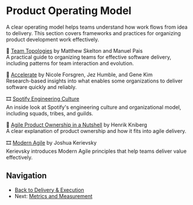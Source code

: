 # Product Operating Model

A clear operating model helps teams understand how work flows from idea to delivery. This section covers frameworks and practices for organizing product development work effectively.

📘 [Team Topologies](https://www.goodreads.com/book/show/44135420-team-topologies) by Matthew Skelton and Manuel Pais  
A practical guide to organizing teams for effective software delivery, including patterns for team interaction and evolution.

📘 [Accelerate](https://www.goodreads.com/book/show/35747076-accelerate) by Nicole Forsgren, Jez Humble, and Gene Kim  
Research-based insights into what enables some organizations to deliver software quickly and reliably.

🎞 [Spotify Engineering Culture](https://www.youtube.com/watch?v=4GK1NDTWbkY)  
An inside look at Spotify's engineering culture and organizational model, including squads, tribes, and guilds.

📄 [Agile Product Ownership in a Nutshell](https://www.youtube.com/watch?v=502ILHjX9EE) by Henrik Kniberg  
A clear explanation of product ownership and how it fits into agile delivery.

🎞 [Modern Agile](https://www.youtube.com/watch?v=rhCCxx0CXEc) by Joshua Kerievsky  
Kerievsky introduces Modern Agile principles that help teams deliver value effectively.

## Navigation

- [Back to Delivery & Execution](README.md)
- Next: [Metrics and Measurement](metrics-and-measurement.md)
